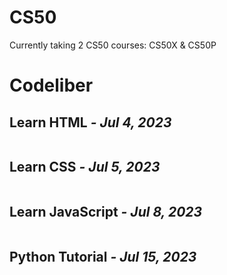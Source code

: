
# CS50

Currently taking 2 CS50 courses: CS50X & CS50P

# Codeliber
## Learn HTML _- Jul 4, 2023_
<img width="200" url="https://github.com/iahmadgad/iahmadgad/files/Codeliber/Learn-HTML/certificate.jpg">

## Learn CSS _- Jul 5, 2023_
<img width="200" url="https://github.com/iahmadgad/iahmadgad/files/Codeliber/Learn-CSS/certificate.jpg">

## Learn JavaScript _- Jul 8, 2023_
<img width="200" url="https://github.com/iahmadgad/iahmadgad/files/Codeliber/Learn-JavaScript/certificate.jpg">

## Python Tutorial  _- Jul 15, 2023_
<img width="200" url="https://github.com/iahmadgad/iahmadgad/files/Codeliber/Python-Tutorial/certificate.jpg">